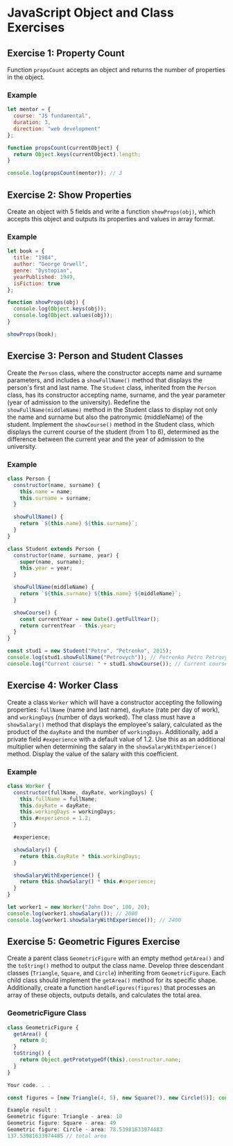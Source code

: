 # JavaScript Object and Class Exercises

## Exercise 1: Property Count

Function `propsCount` accepts an object and returns the number of properties in the object.

### Example
```javascript
let mentor = {
  course: "JS fundamental",
  duration: 3,
  direction: "web development"
};

function propsCount(currentObject) {
  return Object.keys(currentObject).length;
}

console.log(propsCount(mentor)); // 3
```

## Exercise 2: Show Properties

Create an object with 5 fields and write a function `showProps(obj)`, which accepts this object and outputs its properties and values in array format.

### Example
```javascript
let book = {
  title: "1984",
  author: "George Orwell",
  genre: "Dystopian",
  yearPublished: 1949,
  isFiction: true
};

function showProps(obj) {
  console.log(Object.keys(obj));
  console.log(Object.values(obj));
}

showProps(book);
```
## Exercise 3: Person and Student Classes

Create the `Person` class, where the constructor accepts name and surname parameters, and includes a `showFullName()` method that displays the person's first and last name. The `Student` class, inherited from the `Person` class, has its constructor accepting name, surname, and the year parameter (year of admission to the university). Redefine the `showFullName(middleName)` method in the Student class to display not only the name and surname but also the patronymic (middleName) of the student. Implement the `showCourse()` method in the Student class, which displays the current course of the student (from 1 to 6), determined as the difference between the current year and the year of admission to the university.

### Example
```javascript
class Person {
  constructor(name, surname) {
    this.name = name;
    this.surname = surname;
  }

  showFullName() {
    return `${this.name} ${this.surname}`;
  }
}

class Student extends Person {
  constructor(name, surname, year) {
    super(name, surname);
    this.year = year;
  }

  showFullName(middleName) {
    return `${this.surname} ${this.name} ${middleName}`;
  }

  showCourse() {
    const currentYear = new Date().getFullYear();
    return currentYear - this.year;
  }
}

const stud1 = new Student("Petro", "Petrenko", 2015);
console.log(stud1.showFullName("Petrovych")); // Petrenko Petro Petrovych
console.log("Current course: " + stud1.showCourse()); // Current course: 8
```

## Exercise 4: Worker Class

Create a class `Worker` which will have a constructor accepting the following properties: `fullName` (name and last name), `dayRate` (rate per day of work), and `workingDays` (number of days worked). The class must have a `showSalary()` method that displays the employee's salary, calculated as the product of the `dayRate` and the number of `workingDays`. Additionally, add a private field `#experience` with a default value of 1.2. Use this as an additional multiplier when determining the salary in the `showSalaryWithExperience()` method. Display the value of the salary with this coefficient.

### Example
```javascript
class Worker {
  constructor(fullName, dayRate, workingDays) {
    this.fullName = fullName;
    this.dayRate = dayRate;
    this.workingDays = workingDays;
    this.#experience = 1.2;
  }

  #experience;

  showSalary() {
    return this.dayRate * this.workingDays;
  }

  showSalaryWithExperience() {
    return this.showSalary() * this.#experience;
  }
}

let worker1 = new Worker("John Doe", 100, 20);
console.log(worker1.showSalary()); // 2000
console.log(worker1.showSalaryWithExperience()); // 2400
```

## Exercise 5: Geometric Figures Exercise

Create a parent class `GeometricFigure` with an empty method `getArea()` and the `toString()` method to output the class name. Develop three descendant classes (`Triangle`, `Square`, and `Circle`) inheriting from `GeometricFigure`. Each child class should implement the `getArea()` method for its specific shape. Additionally, create a function `handleFigures(figures)` that processes an array of these objects, outputs details, and calculates the total area.

### GeometricFigure Class
```javascript
class GeometricFigure {
  getArea() {
    return 0;
  }
  toString() {
    return Object.getPrototypeOf(this).constructor.name;
  }
}
```

```javascript
Your code. . .

const figures = [new Triangle(4, 5), new Square(7), new Circle(5)]; console.log( handleFigures (figures));

Example result :
Geometric figure: Triangle - area: 10
Geometric figure: Square - area: 49
Geometric figure: Circle - area: 78.53981633974483
137.53981633974485 // total area
```